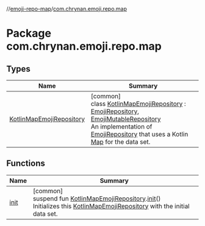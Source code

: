 //[emoji-repo-map](../../index.md)/[com.chrynan.emoji.repo.map](index.md)

# Package com.chrynan.emoji.repo.map

## Types

| Name | Summary |
|---|---|
| [KotlinMapEmojiRepository](-kotlin-map-emoji-repository/index.md) | [common]<br>class [KotlinMapEmojiRepository](-kotlin-map-emoji-repository/index.md) : [EmojiRepository](../../../emoji-core/emoji-core/com.chrynan.emoji.core/-emoji-repository/index.md), [EmojiMutableRepository](../../../emoji-core/emoji-core/com.chrynan.emoji.core/-emoji-mutable-repository/index.md)<br>An implementation of [EmojiRepository](../../../emoji-core/emoji-core/com.chrynan.emoji.core/-emoji-repository/index.md) that uses a Kotlin [Map](https://kotlinlang.org/api/latest/jvm/stdlib/kotlin.collections/-map/index.html) for the data set. |

## Functions

| Name | Summary |
|---|---|
| [init](init.md) | [common]<br>suspend fun [KotlinMapEmojiRepository](-kotlin-map-emoji-repository/index.md).[init](init.md)()<br>Initializes this [KotlinMapEmojiRepository](-kotlin-map-emoji-repository/index.md) with the initial data set. |

